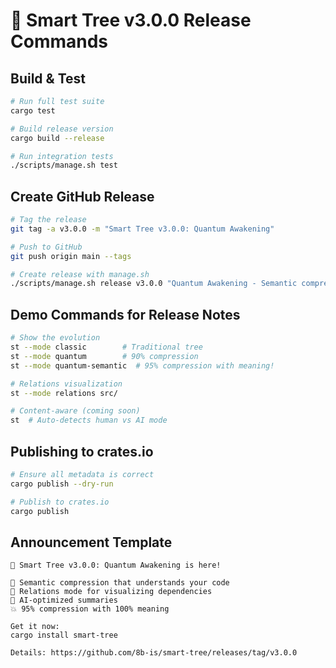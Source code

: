# 🚀 Smart Tree v3.0.0 Release Commands

## Build & Test
```bash
# Run full test suite
cargo test

# Build release version
cargo build --release

# Run integration tests
./scripts/manage.sh test
```

## Create GitHub Release
```bash
# Tag the release
git tag -a v3.0.0 -m "Smart Tree v3.0.0: Quantum Awakening"

# Push to GitHub
git push origin main --tags

# Create release with manage.sh
./scripts/manage.sh release v3.0.0 "Quantum Awakening - Semantic compression meets code understanding!"
```

## Demo Commands for Release Notes
```bash
# Show the evolution
st --mode classic        # Traditional tree
st --mode quantum        # 90% compression
st --mode quantum-semantic  # 95% compression with meaning!

# Relations visualization
st --mode relations src/

# Content-aware (coming soon)
st  # Auto-detects human vs AI mode
```

## Publishing to crates.io
```bash
# Ensure all metadata is correct
cargo publish --dry-run

# Publish to crates.io
cargo publish
```

## Announcement Template
```
🎉 Smart Tree v3.0.0: Quantum Awakening is here!

🧬 Semantic compression that understands your code
🔗 Relations mode for visualizing dependencies  
🤖 AI-optimized summaries
💥 95% compression with 100% meaning

Get it now:
cargo install smart-tree

Details: https://github.com/8b-is/smart-tree/releases/tag/v3.0.0
```